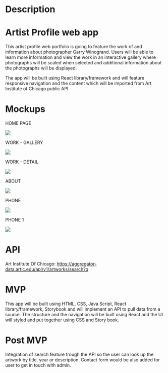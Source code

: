 # Description
# Artist Profile web app

This artist profile web portfolio is going to feature the work of and information about photographer Garry Winogrand. Users will be able to learn more information and view the work in an interactive gallery where photographs will be scaled when selected and additional information about the photographs will be displayed. 

The app will be built using React library/framework and will feature responsive navigation and the content which will be imported from Art Institute of Chicago public API.

# Mockups

HOME PAGE

![](https://i.imgur.com/jEOqcMal.png)

WORK - GALLERY

![](https://i.imgur.com/I6kAkXnl.png)

WORK - DETAIL

![](https://i.imgur.com/h73cTvNl.png)

ABOUT

![](https://i.imgur.com/xlC2ysUl.png)

PHONE

![](https://i.imgur.com/XeFrvP8m.png)

PHONE 1

![](https://i.imgur.com/QJ0Gmslm.png)

# API

Art Institute Of Chicago:
https://aggregator-data.artic.edu/api/v1/artworks/search?q

# MVP

This app will be built using HTML, CSS, Java Script, React library/framework, Storybook and will implement an API to pull data from a source. The structure and the navigation will be built using React and the UI will styled and put together using CSS and Story book.

# Post MVP

Integration of search feature trough the API so the user can look up the artwork by title, year or description. Contact form would be also added for user to get in touch with admin.
